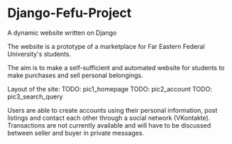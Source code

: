 # Django-Fefu-Project
A dynamic website written on Django

The website is a prototype of a marketplace for Far Eastern Federal University's students. 

The aim is to make a self-sufficient and automated website for students to make purchases and sell personal belongings.

Layout of the site:
TODO: pic1_homepage
TODO: pic2_account
TODO: pic3_search_query

Users are able to create accounts using their personal information, post listings and contact each other through a social network (VKontakte). Transactions are not currently available and will have to be discussed between seller and buyer in private messages.
